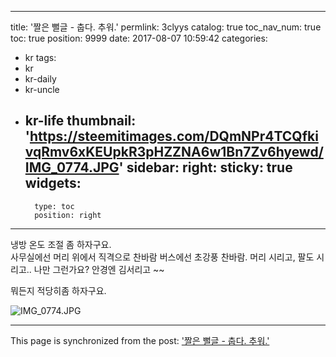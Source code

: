 
---
title: '짤은 뻘글 - 춥다. 추워.'
permlink: 3clyys
catalog: true
toc_nav_num: true
toc: true
position: 9999
date: 2017-08-07 10:59:42
categories:
- kr
tags:
- kr
- kr-daily
- kr-uncle
- kr-life
thumbnail: 'https://steemitimages.com/DQmNPr4TCQfkivqRmv6xKEUpkR3pHZZNA6w1Bn7Zv6hyewd/IMG_0774.JPG'
sidebar:
    right:
        sticky: true
widgets:
    -
        type: toc
        position: right
---


냉방 온도 조절 좀 하자구요.  
사무실에선 머리 위에서 직격으로 찬바람
버스에선 초강풍 찬바람. 
머리 시리고, 팔도 시리고..
나만 그런가요? 
안경엔 김서리고 ~~

뭐든지 적당히좀 하자구요. 

![IMG_0774.JPG](https://steemitimages.com/DQmNPr4TCQfkivqRmv6xKEUpkR3pHZZNA6w1Bn7Zv6hyewd/IMG_0774.JPG)

- - -

This page is synchronized from the post: ['짤은 뻘글 - 춥다. 추워.'](https://steemit.com/@kingbit/3clyys)
